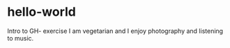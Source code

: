 # hello-world
Intro to GH- exercise
I am vegetarian and I enjoy photography and listening to music.
